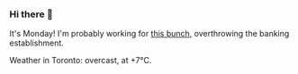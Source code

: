 ### Hi there :wave:

It's Monday! I'm probably working for [this bunch](https://github.com/kohofinancial), overthrowing the banking establishment.

Weather in Toronto: overcast, at +7°C.
